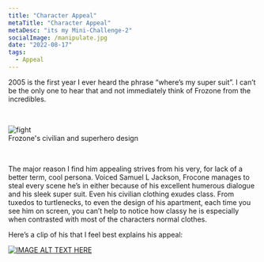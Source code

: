 ```yaml
---
title: "Character Appeal"
metaTitle: "Character Appeal"
metaDesc: "its my Mini-Challenge-2"
socialImage: /manipulate.jpg
date: "2022-08-17"
tags:
  - Appeal
---
```


2005 is the first year I ever heard the phrase “where’s my super suit”. I can’t be the only one to hear that and not immediately think of Frozone from the incredibles.

<br/>

![fight](https://static1.cbrimages.com/wordpress/wp-content/uploads/2020/09/Where-Is-My-Super-Suit-10-Hilarious-Incredibles-Frozone-Memes-featured-image.jpg)
<br>Frozone's civilian and superhero design</br>

<br/>

The major reason I find him appealing strives from his very, for lack of a better term, cool persona. Voiced Samuel L Jackson, Frocone manages to steal every scene he’s in either because of his excellent humerous dialogue and his sleek super suit. Even his civilian clothing exudes class. From tuxedos to turtlenecks, to even the design of his apartment, each time you see him on screen, you can’t help to notice how classy he is especially when contrasted with most of the characters normal clothes.

Here’s a clip of his that I feel best explains his appeal:

[![IMAGE ALT TEXT HERE](https://img.youtube.com/vi/KoWXV6YFnaE/0.jpg)](https://www.youtube.com/watch?v=KoWXV6YFnaE)
